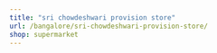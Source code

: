 ```yaml
---
title: "sri chowdeshwari provision store"
url: /bangalore/sri-chowdeshwari-provision-store/
shop: supermarket
---
```

